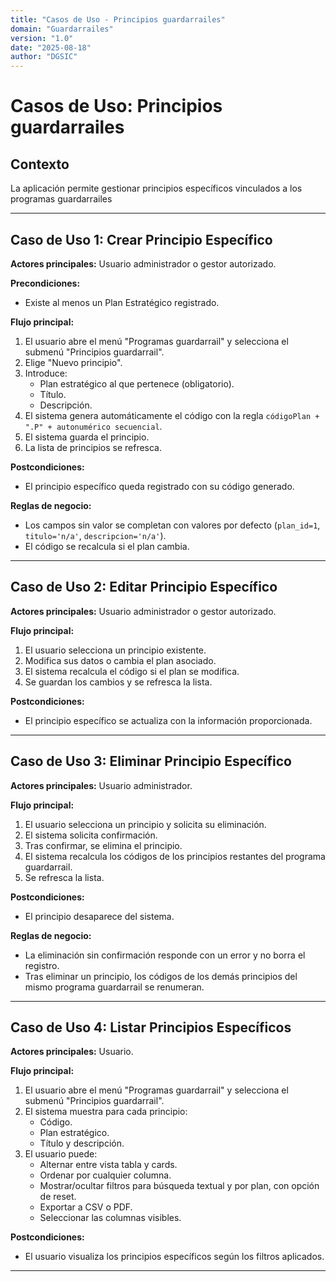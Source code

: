 ```yaml
---
title: "Casos de Uso - Principios guardarrailes"
domain: "Guardarrailes"
version: "1.0"
date: "2025-08-18"
author: "DGSIC"
---
```


# Casos de Uso: Principios guardarrailes

## Contexto
La aplicación permite gestionar principios específicos vinculados a los programas guardarrailes

---

## Caso de Uso 1: Crear Principio Específico
**Actores principales:** Usuario administrador o gestor autorizado.

**Precondiciones:**
- Existe al menos un Plan Estratégico registrado.

**Flujo principal:**
1. El usuario abre el menú "Programas guardarrail" y selecciona el submenú "Principios guardarrail".
2. Elige "Nuevo principio".
3. Introduce:
   - Plan estratégico al que pertenece (obligatorio).
   - Título.
   - Descripción.
4. El sistema genera automáticamente el código con la regla `códigoPlan + ".P" + autonumérico secuencial`.
5. El sistema guarda el principio.
6. La lista de principios se refresca.

**Postcondiciones:**
- El principio específico queda registrado con su código generado.

**Reglas de negocio:**
- Los campos sin valor se completan con valores por defecto (`plan_id=1`, `titulo='n/a'`, `descripcion='n/a'`).
- El código se recalcula si el plan cambia.

---

## Caso de Uso 2: Editar Principio Específico
**Actores principales:** Usuario administrador o gestor autorizado.

**Flujo principal:**
1. El usuario selecciona un principio existente.
2. Modifica sus datos o cambia el plan asociado.
3. El sistema recalcula el código si el plan se modifica.
4. Se guardan los cambios y se refresca la lista.

**Postcondiciones:**
- El principio específico se actualiza con la información proporcionada.

---

## Caso de Uso 3: Eliminar Principio Específico
**Actores principales:** Usuario administrador.

**Flujo principal:**
1. El usuario selecciona un principio y solicita su eliminación.
2. El sistema solicita confirmación.
3. Tras confirmar, se elimina el principio.
4. El sistema recalcula los códigos de los principios restantes del programa guardarrail.
5. Se refresca la lista.

**Postcondiciones:**
- El principio desaparece del sistema.

**Reglas de negocio:**
- La eliminación sin confirmación responde con un error y no borra el registro.
- Tras eliminar un principio, los códigos de los demás principios del mismo programa guardarrail se renumeran.

---

## Caso de Uso 4: Listar Principios Específicos
**Actores principales:** Usuario.

**Flujo principal:**
1. El usuario abre el menú "Programas guardarrail" y selecciona el submenú "Principios guardarrail".
2. El sistema muestra para cada principio:
   - Código.
   - Plan estratégico.
   - Título y descripción.
3. El usuario puede:
   - Alternar entre vista tabla y cards.
   - Ordenar por cualquier columna.
   - Mostrar/ocultar filtros para búsqueda textual y por plan, con opción de reset.
   - Exportar a CSV o PDF.
   - Seleccionar las columnas visibles.

**Postcondiciones:**
- El usuario visualiza los principios específicos según los filtros aplicados.

---
